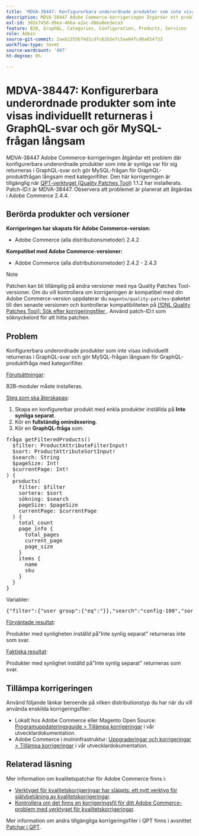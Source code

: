 ```yaml
---
title: 'MDVA-38447: Konfigurerbara underordnade produkter som inte visas individuellt returneras i GraphQL-svar och gör MySQL-frågan långsam'
description: MDVA-38447 Adobe Commerce-korrigeringen åtgärdar ett problem där konfigurerbara underordnade produkter som inte är synliga var för sig returneras i GraphQL-svar och gör MySQL-frågan för GraphQL-produktfrågan långsam med kategorifilter. Den här korrigeringen är tillgänglig när [QPT-verktyget (Quality Patches Tool)](/help/announcements/adobe-commerce-announcements/magento-quality-patches-released-new-tool-to-self-serve-quality-patches.md) 1.1.2 är installerat. Patch-ID:t är MDVA-38447. Observera att problemet är planerat att åtgärdas i Adobe Commerce 2.4.4.
exl-id: 302e7458-d9ea-466a-a2ac-d86a8ee3eca3
feature: B2B, GraphQL, Categories, Configuration, Products, Services
role: Admin
source-git-commit: 2aeb2355b74d1cdfc62b5e7c5aa04fcd0a654733
workflow-type: tm+mt
source-wordcount: '487'
ht-degree: 0%

---
```


# MDVA-38447: Konfigurerbara underordnade produkter som inte visas individuellt returneras i GraphQL-svar och gör MySQL-frågan långsam

MDVA-38447 Adobe Commerce-korrigeringen åtgärdar ett problem där konfigurerbara underordnade produkter som inte är synliga var för sig returneras i GraphQL-svar och gör MySQL-frågan för GraphQL-produktfrågan långsam med kategorifilter. Den här korrigeringen är tillgänglig när [QPT-verktyget (Quality Patches Tool)](/help/announcements/adobe-commerce-announcements/magento-quality-patches-released-new-tool-to-self-serve-quality-patches.md) 1.1.2 har installerats. Patch-ID:t är MDVA-38447. Observera att problemet är planerat att åtgärdas i Adobe Commerce 2.4.4.

## Berörda produkter och versioner

**Korrigeringen har skapats för Adobe Commerce-version:**

* Adobe Commerce (alla distributionsmetoder) 2.4.2

**Kompatibel med Adobe Commerce-versioner:**

* Adobe Commerce (alla distributionsmetoder) 2.4.2 - 2.4.3

>[!NOTE]
>
>Patchen kan bli tillämplig på andra versioner med nya Quality Patches Tool-versioner. Om du vill kontrollera om korrigeringen är kompatibel med din Adobe Commerce-version uppdaterar du `magento/quality-patches`-paketet till den senaste versionen och kontrollerar kompatibiliteten på [[!DNL Quality Patches Tool]: Sök efter korrigeringsfiler ](https://experienceleague.adobe.com/tools/commerce-quality-patches/index.html). Använd patch-ID:t som söknyckelord för att hitta patchen.

## Problem

Konfigurerbara underordnade produkter som inte visas individuellt returneras i GraphQL-svar och gör MySQL-frågan långsam för GraphQL-produktfråga med kategorifilter.

<u>Förutsättningar</u>:

B2B-moduler måste installeras.

<u>Steg som ska återskapas</u>:

1. Skapa en konfigurerbar produkt med enkla produkter inställda på **Inte synliga separat**.
1. Kör en **fullständig omindexering**.
1. Kör en **GraphQL-fråga** som:

<pre>fråga getFilteredProducts()
  $filter: ProductAttributeFilterInput!
  $sort: ProductAttributeSortInput!
  $search: String
  $pageSize: Int!
  $currentPage: Int!
) &lbrace;
  products(
    filter: $filter
    sortera: $sort
    sökning: $search
    pageSize: $pageSize
    currentPage: $currentPage
  ) &lbrace;
    total_count
    page_info &lbrace;
      total_pages
      current_page
      page_size
    &rbrace;
    items &lbrace;
      name
      sku
    &rbrace;
  &rbrace;
&rbrace;</pre>

Variabler:

<pre>{"filter":{"user_group":{"eq":"}},"search":"config-100","sort":{},"pageSize":200,"currentPage":1}
</pre>

<u>Förväntade resultat</u>:

Produkter med synligheten inställd på&quot;Inte synlig separat&quot; returneras inte som svar.

<u>Faktiska resultat</u>:

Produkter med synlighet inställd på&quot;Inte synlig separat&quot; returneras som svar.

## Tillämpa korrigeringen

Använd följande länkar beroende på vilken distributionstyp du har när du vill använda enskilda korrigeringsfiler:

* Lokalt hos Adobe Commerce eller Magento Open Source: [Programuppdateringsguide > Tillämpa korrigeringar](https://experienceleague.adobe.com/en/docs/commerce-operations/tools/quality-patches-tool/usage) i vår utvecklardokumentation.
* Adobe Commerce i molninfrastruktur: [Uppgraderingar och korrigeringar > Tillämpa korrigeringar](https://experienceleague.adobe.com/en/docs/commerce-cloud-service/user-guide/develop/upgrade/apply-patches) i vår utvecklardokumentation.

## Relaterad läsning

Mer information om kvalitetspatchar för Adobe Commerce finns i:

* [Verktyget för kvalitetskorrigeringar har släppts: ett nytt verktyg för självbetjäning av kvalitetskorrigeringar](/help/announcements/adobe-commerce-announcements/magento-quality-patches-released-new-tool-to-self-serve-quality-patches.md).
* [Kontrollera om det finns en korrigeringsfil för ditt Adobe Commerce-problem med verktyget för kvalitetskorrigeringar](/help/support-tools/patches-available-in-qpt-tool/check-patch-for-magento-issue-with-magento-quality-patches.md).

Mer information om andra tillgängliga korrigeringsfiler i QPT finns i avsnittet [Patchar i QPT](https://support.magento.com/hc/en-us/sections/360010506631-Patches-available-in-QPT-tool-).
